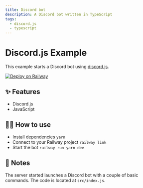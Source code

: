 ```yaml
---
title: Discord bot
description: A Discord bot written in TypeScript
tags:
  - discord.js
  - typescript
---
```


# Discord.js Example

This example starts a Discord bot using [discord.js](https://discord.js.org/#/).

[![Deploy on Railway](https://railway.app/button.svg)](https://railway.app/new?template=https%3A%2F%2Fgithub.com%2Frailwayapp%2Fexamples%2Ftree%2Fmaster%2Fexamples%2Fdiscordjs&envs=DISCORD_TOKEN&DISCORD_TOKENDesc=Token+of+the+Discord+account+used)

## ✨ Features

- Discord.js
- JavaScript

## 💁‍♀️ How to use

- Install dependencies `yarn`
- Connect to your Railway project `railway link`
- Start the bot `railway run yarn dev`

## 📝 Notes

The server started launches a Discord bot with a couple of basic commands. The code is located at `src/index.js`.
